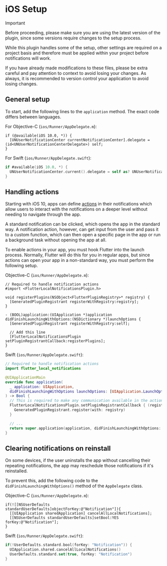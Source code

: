 # iOS Setup

> [!Important]
> Before proceeding, please make sure you are using the latest version of the plugin, since some versions require changes to the setup process.

While this plugin handles some of the setup, other settings are required on a project basis and therefore must be applied within your project before notifications will work.

If you have already made modifications to these files, please be extra careful and pay attention to context to avoid losing your changes. As always, it is recommended to version control your application to avoid losing changes.

## General setup

To start, add the following lines to the `application` method. The exact code differs between languages.

For Objective-C (`ios/Runner/AppDelegate.m`):

```objc
if (@available(iOS 10.0, *)) {
  [UNUserNotificationCenter currentNotificationCenter].delegate = (id<UNUserNotificationCenterDelegate>) self;
}
```

For Swift (`ios/Runner/AppDelegate.swift`):

```swift
if #available(iOS 10.0, *) {
  UNUserNotificationCenter.current().delegate = self as? UNUserNotificationCenterDelegate
}
```

## Handling actions

Starting with iOS 10, apps can define [actions](https://developer.apple.com/documentation/usernotifications/declaring-your-actionable-notification-types) in their notifications which allow users to interact with the notifications on a deeper level without needing to navigate through the app.

A standard notification can be clicked, which opens the app in the standard way. A notification action, however, can get input from the user and pass it to a custom function, which can then open a specific page in the app or run a background task without opening the app at all.

To enable actions in your app, you must hook Flutter into the launch process. Normally, Flutter will do this for you in regular apps, but since actions can open your app in a non-standard way, you must perform the following setup.

Objective-C (`ios/Runner/AppDelegate.m`):

```objc
// Required to handle notification actions
#import <FlutterLocalNotificationsPlugin.h>

void registerPlugins(NSObject<FlutterPluginRegistry>* registry) {
  [GeneratedPluginRegistrant registerWithRegistry:registry];
}

- (BOOL)application:(UIApplication *)application didFinishLaunchingWithOptions:(NSDictionary *)launchOptions {
  [GeneratedPluginRegistrant registerWithRegistry:self];

  // Add this line
  [FlutterLocalNotificationsPlugin setPluginRegistrantCallback:registerPlugins];
}
```

Swift (`ios/Runner/AppDelegate.swift`):

```swift
// Required to handle notification actions
import flutter_local_notifications

@UIApplicationMain
override func application(
  _ application: UIApplication,
  didFinishLaunchingWithOptions launchOptions: [UIApplication.LaunchOptionsKey: Any]?
) -> Bool {
  // This is required to make any communication available in the action isolate.
  FlutterLocalNotificationsPlugin.setPluginRegistrantCallback { (registry) in
    GeneratedPluginRegistrant.register(with: registry)
  }

  // ...
  return super.application(application, didFinishLaunchingWithOptions: launchOptions)
}
```

## Clearing notifications on reinstall

On some devices, if the user uninstalls the app without cancelling their repeating notifications, the app may reschedule those notifications if it's reinstalled.

To prevent this, add the following code to the `didFinishLaunchingWithOptions()` method of the `AppDelegate` class.

Objective-C (`ios/Runner/AppDelegate.m`):

```objc
if(![[NSUserDefaults standardUserDefaults]objectForKey:@"Notification"]){
  [[UIApplication sharedApplication] cancelAllLocalNotifications];
  [[NSUserDefaults standardUserDefaults]setBool:YES forKey:@"Notification"];
}
```

Swift (`ios/Runner/AppDelegate.swift`):

```swift
if(!UserDefaults.standard.bool(forKey: "Notification")) {
  UIApplication.shared.cancelAllLocalNotifications()
  UserDefaults.standard.set(true, forKey: "Notification")
}
```
